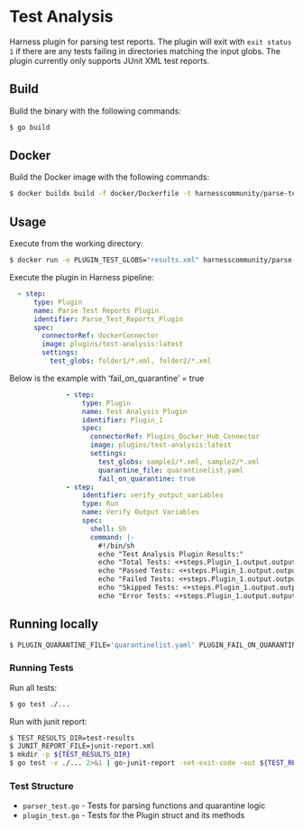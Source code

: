 # Test Analysis

Harness plugin for parsing test reports. The plugin will exit with `exit status 1` if there are any tests failing in directories matching the input globs. The plugin currently only supports JUnit XML test reports.

## Build

Build the binary with the following commands:

```sh
$ go build
```

## Docker

Build the Docker image with the following commands:

```sh
$ docker buildx build -f docker/Dockerfile -t harnesscommunity/parse-test-reports:latest --platform=linux/amd64 --load .
```

## Usage

Execute from the working directory:
```sh
$ docker run -e PLUGIN_TEST_GLOBS="results.xml" harnesscommunity/parse-test-reports:latest
```

Execute the plugin in Harness pipeline:
```yaml
  - step:
      type: Plugin
      name: Parse Test Reports Plugin
      identifier: Parse_Test_Reports_Plugin
      spec:
        connectorRef: dockerConnector
        image: plugins/test-analysis:latest
        settings:
          test_globs: folder1/*.xml, folder2/*.xml
```

Below is the example with ‘fail_on_quarantine’ = true
```yaml
              - step:
                  type: Plugin
                  name: Test Analysis Plugin
                  identifier: Plugin_1
                  spec:
                    connectorRef: Plugins_Docker_Hub_Connector
                    image: plugins/test-analysis:latest
                    settings:
                      test_globs: sample1/*.xml, sample2/*.xml
                      quarantine_file: quarantinelist.yaml
                      fail_on_quarantine: true
              - step:
                  identifier: verify_output_variables
                  type: Run
                  name: Verify Output Variables
                  spec:
                    shell: Sh
                    command: |-
                      #!/bin/sh
                      echo "Test Analysis Plugin Results:"
                      echo "Total Tests: <+steps.Plugin_1.output.outputVariables.TOTAL_TESTS>"
                      echo "Passed Tests: <+steps.Plugin_1.output.outputVariables.PASSED_TESTS>"
                      echo "Failed Tests: <+steps.Plugin_1.output.outputVariables.FAILED_TESTS>"
                      echo "Skipped Tests: <+steps.Plugin_1.output.outputVariables.SKIPPED_TESTS>"
                      echo "Error Tests: <+steps.Plugin_1.output.outputVariables.ERROR_TESTS>"
```

## Running locally

```sh
$ PLUGIN_QUARANTINE_FILE='quarantinelist.yaml' PLUGIN_FAIL_ON_QUARANTINE=true DRONE_OUTPUT='OUTPUT_FILE.txt' PLUGIN_TEST_GLOBS='results.xml' ./parse-test-reports
```

### Running Tests

Run all tests:
```sh
$ go test ./...
```

Run with junit report:
```sh
$ TEST_RESULTS_DIR=test-results
$ JUNIT_REPORT_FILE=junit-report.xml
$ mkdir -p ${TEST_RESULTS_DIR}
$ go test -v ./... 2>&1 | go-junit-report -set-exit-code -out ${TEST_RESULTS_DIR}/${JUNIT_REPORT_FILE}
```

### Test Structure

- `parser_test.go` - Tests for parsing functions and quarantine logic
- `plugin_test.go` - Tests for the Plugin struct and its methods
